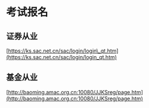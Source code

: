 # 考试报名

## 证券从业

[https://ks.sac.net.cn/sac/login/login\_qt.htm](https://ks.sac.net.cn/sac/login/login_qt.htm)

## 基金从业

[http://baoming.amac.org.cn:10080/JJKSreg/page.htm](http://baoming.amac.org.cn:10080/JJKSreg/page.htm)

